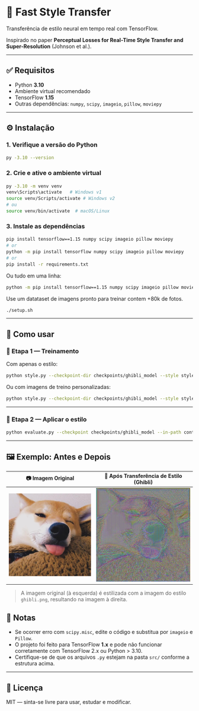 # 🎨 Fast Style Transfer

Transferência de estilo neural em tempo real com TensorFlow.

Inspirado no paper **Perceptual Losses for Real-Time Style Transfer and Super-Resolution** (Johnson et al.).

---

## ✅ Requisitos

- Python **3.10**
- Ambiente virtual recomendado
- TensorFlow **1.15**
- Outras dependências: `numpy`, `scipy`, `imageio`, `pillow`, `moviepy`

---

## ⚙️ Instalação

### 1. Verifique a versão do Python

```bash
py -3.10 --version
````

### 2. Crie e ative o ambiente virtual

```bash
py -3.10 -m venv venv
venv\Scripts\activate   # Windows v1
source venv/Scripts/activate # Windows v2
# ou
source venv/bin/activate  # macOS/Linux
```

### 3. Instale as dependências

```bash
pip install tensorflow==1.15 numpy scipy imageio pillow moviepy
# or
python -m pip install tensorflow numpy scipy imageio pillow moviepy
# or 
pip install -r requirements.txt
```

Ou tudo em uma linha:

```bash
python -m pip install tensorflow==1.15 numpy scipy imageio pillow moviepy
```

Use um datataset de imagens pronto para treinar contem +80k de fotos.

```bash
./setup.sh
```

---

## 🚀 Como usar

### 🔧 Etapa 1 — Treinamento

Com apenas o estilo:

```bash
python style.py --checkpoint-dir checkpoints/ghibli_model --style styles/ghibli.png --epochs 1 --batch-size 2
```

Ou com imagens de treino personalizadas:

```bash
python style.py --checkpoint-dir checkpoints/ghibli_model --style styles/ghibli.png --train-path train_data --epochs 1 --batch-size 2
```

---

### 🎨 Etapa 2 — Aplicar o estilo

```bash
python evaluate.py --checkpoint checkpoints/ghibli_model --in-path content/dog.jpg --out-path results/output.png
```

---
## 🖼️ Exemplo: Antes e Depois

| 📷 **Imagem Original**     | 🎨 **Após Transferência de Estilo (Ghibli)** |
| -------------------------- | -------------------------------------------- |
| ![before](content/dog.jpg) | ![after](results/saida_estilizada.png)                 |

> A imagem original (à esquerda) é estilizada com a imagem do estilo `ghibli.png`, resultando na imagem à direita.

## 🧠 Notas

* Se ocorrer erro com `scipy.misc`, edite o código e substitua por `imageio` e `Pillow`.
* O projeto foi feito para TensorFlow **1.x** e pode não funcionar corretamente com TensorFlow 2.x ou Python > 3.10.
* Certifique-se de que os arquivos `.py` estejam na pasta `src/` conforme a estrutura acima.

---

## 📄 Licença

MIT — sinta-se livre para usar, estudar e modificar.

